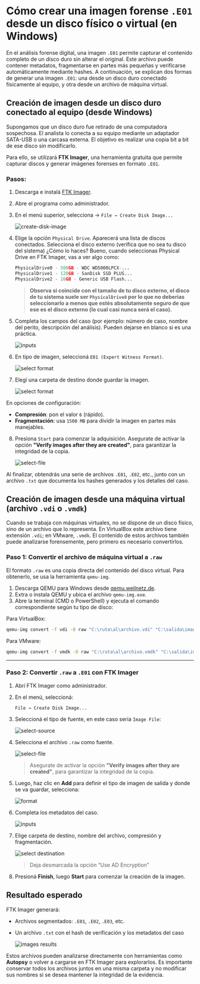 # Cómo crear una imagen forense `.E01` desde un disco físico o virtual (en Windows)

En el análisis forense digital, una imagen `.E01` permite capturar el contenido completo de un disco duro sin alterar el original. Este archivo puede contener metadatos, fragmentarse en partes más pequeñas y verificarse automáticamente mediante hashes. A continuación, se explican dos formas de generar una imagen `.E01`: una desde un disco duro conectado físicamente al equipo, y otra desde un archivo de máquina virtual.


## Creación de imagen desde un disco duro conectado al equipo (desde Windows)

Supongamos que un disco duro fue retirado de una computadora sospechosa. El analista lo conecta a su equipo mediante un adaptador SATA-USB o una carcasa externa. El objetivo es realizar una copia bit a bit de ese disco sin modificarlo.

Para ello, se utilizará **FTK Imager**, una herramienta gratuita que permite capturar discos y generar imágenes forenses en formato `.E01`.

### Pasos:

1. Descarga e instalá [FTK Imager](https://www.exterro.com/ftk-imager).
2. Abre el programa como administrador.
3. En el menú superior, selecciona -> `File → Create Disk Image...`

    ![create-disk-image](https://github.com/rosinni/cybersecurity-syllabus/blob/main/assets/15-fundamentals-of-digital-forensics/create-disk-image.png?raw=true)

4. Elige la opción `Physical Drive`. Aparecerá una lista de discos conectados. Selecciona el disco externo (verifica que no sea tu disco del sistema) ¿Cómo lo haces? Bueno, cuando seleccionas Physical Drive en FTK Imager, vas a ver algo como:

    ```python
    PhysicalDrive0 - 500GB - WDC WD5000LPCX-...
    PhysicalDrive1 - 120GB - SanDisk SSD PLUS...
    PhysicalDrive2 - 16GB - Generic USB Flash...
    ```

    > **Observa si coincide con el tamaño de tu disco externo, el disco de tu sistema suele ser `PhysicalDrive0` por lo que no deberias seleccionarlo a menos que estés absolutamente seguro de que ese es el disco externo (lo cual casi nunca será el caso).**

5. Completa los campos del caso (por ejemplo: número de caso, nombre del perito, descripción del análisis). Pueden dejarse en blanco si es una práctica.

    ![inputs](https://github.com/rosinni/cybersecurity-syllabus/blob/main/assets/15-fundamentals-of-digital-forensics/cases-inputs.png?raw=true)

6. En tipo de imagen, seleccioná `E01 (Expert Witness Format)`.

    ![select format](https://github.com/rosinni/cybersecurity-syllabus/blob/main/assets/15-fundamentals-of-digital-forensics/format-selection.png?raw=true)

7. Elegí una carpeta de destino donde guardar la imagen.

    ![select format](https://github.com/rosinni/cybersecurity-syllabus/blob/main/assets/15-fundamentals-of-digital-forensics/select-img-destination.png?raw=true)

En opciones de configuración:
   - **Compresión**: pon el valor `6` (rápido).
   - **Fragmentación**: usa `1500 MB` para dividir la imagen en partes más manejables.



8. Presiona `Start` para comenzar la adquisición. Asegurate de activar la opción **"Verify images after they are created"**, para garantizar la integridad de la copia.

    ![select-file](https://github.com/rosinni/cybersecurity-syllabus/blob/main/assets/15-fundamentals-of-digital-forensics/start-img.png?raw=true)




Al finalizar, obtendrás una serie de archivos `.E01`, `.E02`, etc., junto con un archivo `.txt` que documenta los hashes generados y los detalles del caso.


## Creación de imagen desde una máquina virtual (archivo `.vdi` o `.vmdk`)

Cuando se trabaja con máquinas virtuales, no se dispone de un disco físico, sino de un archivo que lo representa. En VirtualBox este archivo tiene extensión `.vdi`; en VMware, `.vmdk`. El contenido de estos archivos también puede analizarse forensemente, pero primero es necesario convertirlos.

### Paso 1: Convertir el archivo de máquina virtual a `.raw`

El formato `.raw` es una copia directa del contenido del disco virtual. Para obtenerlo, se usa la herramienta `qemu-img`.

1. Descarga QEMU para Windows desde [qemu.weilnetz.de](https://qemu.weilnetz.de/w64/).
2. Extra o instala QEMU y ubica el archivo `qemu-img.exe`.
3. Abre la terminal (CMD o PowerShell) y ejecuta el comando correspondiente según tu tipo de disco:

Para VirtualBox:
```bash
qemu-img convert -f vdi -O raw "C:\ruta\al\archivo.vdi" "C:\salida\imagen.raw"
```

Para VMware:
```bash
qemu-img convert -f vmdk -O raw "C:\ruta\al\archivo.vmdk" "C:\salida\imagen.raw"
```

---

### Paso 2: Convertir `.raw` a `.E01` con FTK Imager

1. Abrí FTK Imager como administrador.
2. En el menú, seleccioná:

   `File → Create Disk Image...`

3. Seleccioná el tipo de fuente, en este caso seria `Image File`:

   ![select-source](https://github.com/rosinni/cybersecurity-syllabus/blob/main/assets/15-fundamentals-of-digital-forensics/select-source.png?raw=true)

4. Selecciona el archivo `.raw` como fuente.
    
    ![select-file](https://github.com/rosinni/cybersecurity-syllabus/blob/main/assets/15-fundamentals-of-digital-forensics/start-img.png?raw=true)

    > Asegurate de activar la opción **"Verify images after they are created"**, para garantizar la integridad de la copia.

5. Luego, haz clic en **Add** para definir el tipo de imagen de salida y donde se va guardar, selecciona:

    ![format](https://github.com/rosinni/cybersecurity-syllabus/blob/main/assets/15-fundamentals-of-digital-forensics/format-selection.png?raw=true)

6. Completa los metadatos del caso.

    ![inputs](https://github.com/rosinni/cybersecurity-syllabus/blob/main/assets/15-fundamentals-of-digital-forensics/cases-inputs.png?raw=true)

7. Elige carpeta de destino, nombre del archivo, compresión y fragmentación.

    ![select destination](https://github.com/rosinni/cybersecurity-syllabus/blob/main/assets/15-fundamentals-of-digital-forensics/select-img-destination.png?raw=true)

    > Deja desmarcada la opción “Use AD Encryption”

8. Presioná **Finish**, luego **Start** para comenzar la creación de la imagen.



## Resultado esperado

FTK Imager generará:

- Archivos segmentados: `.E01`, `.E02`, `.E03`, etc.
- Un archivo `.txt` con el hash de verificación y los metadatos del caso

    ![images results](https://github.com/rosinni/cybersecurity-syllabus/blob/main/assets/15-fundamentals-of-digital-forensics/results-e01.png?raw=true)


Estos archivos pueden analizarse directamente con herramientas como **Autopsy** o volver a cargarse en FTK Imager para explorarlos. Es importante conservar todos los archivos juntos en una misma carpeta y no modificar sus nombres si se desea mantener la integridad de la evidencia.
